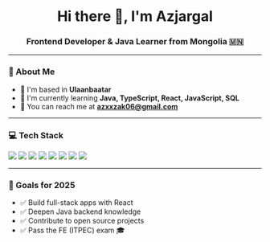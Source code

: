 <h1 align="center">Hi there 👋, I'm Azjargal</h1>
<h3 align="center">Frontend Developer & Java Learner from Mongolia 🇲🇳</h3>

---

### 📍 About Me

- 🌆 I'm based in **Ulaanbaatar**
- 🧠 I'm currently learning **Java, TypeScript, React, JavaScript, SQL**
- 💌 You can reach me at **[azxxzak06@gmail.com](mailto:azxxzak06@gmail.com)**

---

### 💻 Tech Stack

<p align="left">
  <img src="https://img.shields.io/badge/Java-%23ED8B00?style=for-the-badge&logo=java&logoColor=white"/>
  <img src="https://img.shields.io/badge/JavaScript-%23F7DF1E?style=for-the-badge&logo=javascript&logoColor=black"/>
  <img src="https://img.shields.io/badge/TypeScript-%23007ACC?style=for-the-badge&logo=typescript&logoColor=white"/>
  <img src="https://img.shields.io/badge/React-%2361DAFB?style=for-the-badge&logo=react&logoColor=black"/>
  <img src="https://img.shields.io/badge/HTML5-%23E34F26?style=for-the-badge&logo=html5&logoColor=white"/>
  <img src="https://img.shields.io/badge/CSS3-%231572B6?style=for-the-badge&logo=css3&logoColor=white"/>
  <img src="https://img.shields.io/badge/Firebase-%23FFCA28?style=for-the-badge&logo=firebase&logoColor=black"/>
  <img src="https://img.shields.io/badge/VSCode-%23007ACC?style=for-the-badge&logo=visualstudiocode&logoColor=white"/>
</p>

---

### 🎯 Goals for 2025

- ✅ Build full-stack apps with React 
- ✅ Deepen Java backend knowledge
- ✅ Contribute to open source projects
- ✅ Pass the FE (ITPEC) exam 🎓


